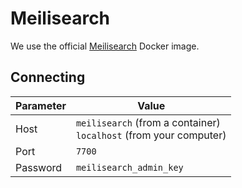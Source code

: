 # Meilisearch

We use the official [Meilisearch](https://hub.docker.com/r/getmeili/meilisearch/) Docker image.


## Connecting

| Parameter | Value |
|-------------|---|
| Host | `meilisearch` (from a container)<br>`localhost` (from your computer) |
| Port | `7700` |
| Password | `meilisearch_admin_key` |
